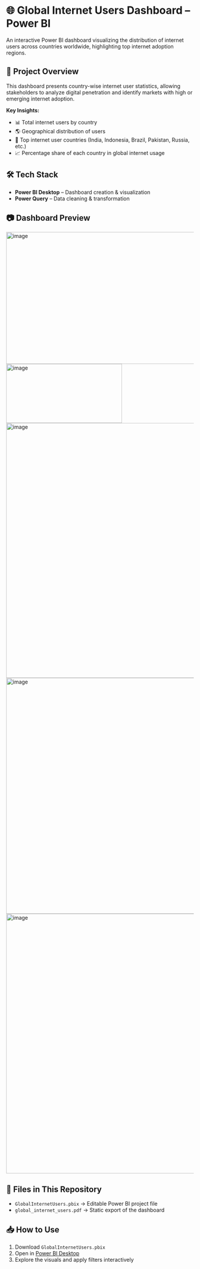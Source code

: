 # 🌐 Global Internet Users Dashboard – Power BI

An interactive Power BI dashboard visualizing the distribution of internet users across countries worldwide, highlighting top internet adoption regions.

## 📌 Project Overview
This dashboard presents country-wise internet user statistics, allowing stakeholders to analyze digital penetration and identify markets with high or emerging internet adoption.

**Key Insights:**
- 📊 Total internet users by country
- 🌎 Geographical distribution of users
- 🥇 Top internet user countries (India, Indonesia, Brazil, Pakistan, Russia, etc.)
- 📈 Percentage share of each country in global internet usage

## 🛠 Tech Stack
- **Power BI Desktop** – Dashboard creation & visualization
- **Power Query** – Data cleaning & transformation


## 📷 Dashboard Preview
<img width="631" height="353" alt="image" src="https://github.com/user-attachments/assets/2f9591a0-7906-4048-a9a2-d07d46d13b15" />
<img width="311" height="158" alt="image" src="https://github.com/user-attachments/assets/168ed2ae-c4e6-457b-a9d2-5a34ebc5b841" />
<img width="1251" height="682" alt="image" src="https://github.com/user-attachments/assets/30ca6308-01a5-4b11-9116-427761d2bb45" />
<img width="1270" height="631" alt="image" src="https://github.com/user-attachments/assets/9f3677e0-01b6-4ab2-8986-a881356bb034" />
<img width="1264" height="695" alt="image" src="https://github.com/user-attachments/assets/9836da04-f9ab-42f5-bb69-471759910def" />


## 📂 Files in This Repository
- `GlobalInternetUsers.pbix` → Editable Power BI project file
- `global_internet_users.pdf` → Static export of the dashboard

## 📥 How to Use
1. Download `GlobalInternetUsers.pbix`
2. Open in [Power BI Desktop](https://powerbi.microsoft.com/desktop/)
3. Explore the visuals and apply filters interactively


